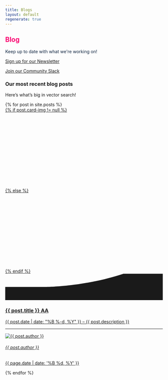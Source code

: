 ```yaml
---
title: Blogs
layout: default
regenerate: true
---
```


<!-- WELCOME -->
<section data-jarallax data-speed=".8" class="py-8 py-md-10 bg-cover jarallax" style="background-image: url(/img/blog-header.png);">
  <div class="container">
    <div class="row justify-content-center">
      <div class="col-12 col-md-10 col-lg-7 text-center">
        <!-- Heading -->
        <h1 class="display-2 fw-bold" style="color:#fa0171">
          Blog
        </h1>
        <!-- Text -->
        <p class="lead mb-6" style="color:#122742">
          Keep up to date with what we're working on!
        </p>
        <!-- CTA -->
        <p class="lead">
          <a href="http://weaviate-newsletter.semi.technology/" target="_blank" class="btn btn-primary">Sign up for our Newsletter</a>
        </p>
        <p class="lead">
          <a href="https://join.slack.com/t/weaviate/shared_invite/zt-goaoifjr-o8FuVz9b1HLzhlUfyfddhw" target="_blank" class="btn btn-primary">Join our Community Slack</a>
        </p>
      </div>
    </div> <!-- / .row -->
  </div> <!-- / .container -->
</section>

<section class="pt-7 pt-md-10">
  <div class="container">
    <div class="row">
      <div class="col-12">
        <!-- Heading -->
        <h3 class="mb-0">
          Our most recent blog posts
        </h3>
        <!-- Text -->
        <p class="mb-5 text-muted">
          Here’s what’s big in vector search!
        </p>
      </div>
    </div> <!-- / .row -->
    <div class="row">
      {% for post in site.posts %}
        <div class="col-12 col-md-6 d-flex">
          <!-- Card -->
          <div class="card mb-6 shadow-light-lg lift lift-lg">
            <!-- Image -->
            <a class="card-img-top" href="{{ post.url }}">
              <!-- Image -->
              {% if post.card-img != null %}
              <div class="card-img-top" style="height:240px;background-image:url('{{ post.card-img }}');background-size:cover; background-position: left !important;"></div>
              {% else %}
              <div class="card-img-top" style="height:240px;background-image:url('{{ post.hero-img }}');background-size:cover;background-position: left !important;"></div>
              {% endif %}
              <!-- Shape -->
              <div class="position-relative">
                <div class="shape shape-bottom shape-fluid-x text-white">
                  <svg viewBox="0 0 2880 480" fill="none" xmlns="http://www.w3.org/2000/svg"><path fill-rule="evenodd" clip-rule="evenodd" d="M2160 0C1440 240 720 240 720 240H0v240h2880V0h-720z" fill="currentColor"></path></svg> 
                </div>
              </div>
            </a>
            <!-- Body -->
            <a class="card-body" href="{{ post.url }}">
              <!-- Heading -->
              <h3>
                {{ post.title }} AA
              </h3>
              <!-- Text -->
              <p class="mb-0 text-muted">
                {{ post.date | date: "%B %-d, %Y" }} – {{ post.description }}
              </p>
            </a>
            <!-- Meta -->
            <a class="card-meta mt-auto" href="{{ post.url }}">
              <!-- Divider -->
              <hr class="card-meta-divider">
              <!-- Avatar -->
              <div class="avatar avatar-sm me-2">
                <img src="{{ post.author-img }}" alt="{{ post.author }}" class="avatar-img rounded-circle">
              </div>
              <!-- Author -->
              <h6 class="text-uppercase text-muted me-2 mb-0">
                {{ post.author }}
              </h6>
              <!-- Date -->
              <p class="h6 text-uppercase text-muted mb-0 ms-auto">
                <time datetime="{{ page.date | date: '%Y-%m-%d' }}">{{ page.date | date: '%B %d, %Y' }}</time>
              </p>
            </a>
          </div>
        </div>
      {% endfor %}
    </div> <!-- / .row -->
  </div> <!-- / .container -->
</section>